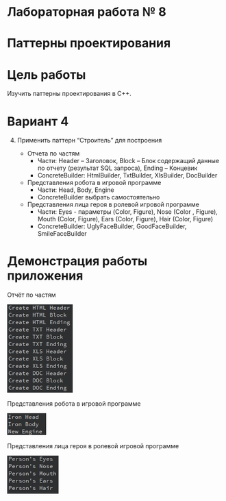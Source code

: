 
# Лабораторная работа № 8 #
# Паттерны проектирования #
# Цель работы #
Изучить паттерны проектирования в С++.
# Вариант 4 #
4. Применить паттерн “Строитель” для построения

    - Отчета по частям
      - Части: Header – Заголовок, Block – Блок содержащий данные по отчету (результат SQL запроса), Ending – Концевик
      - ConcreteBuilder: HtmlBuilder, TxtBuilder, XlsBuilder, DocBuilder
    - Представления робота в игровой программе
      - Части: Head, Body, Engine
      - ConcreteBuilder выбрать самостоятельно
    - Представления лица героя в ролевой игровой программе
      - Части: Eyes  - параметры (Color, Figure), Nose (Color , Figure), Mouth (Color, Figure), Ears (Color, Figure), Hair (Color, Figure)
      - ConcreteBuilder: UglyFaceBuilder, GoodFaceBuilder, SmileFaceBuilder
# Демонстрация работы приложения #
Отчёт по частям

![img](img/1.jpg)

Представления робота в игровой программе

![img](img/2.jpg)

Представления лица героя в ролевой игровой программе

![img](img/3.jpg)